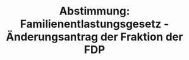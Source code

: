 ---
abstimmung:
  abstimmung: 1
  bundestagssitzung: 121
  legislaturperiode: 19
categories:
- Todo
data:
- title: Abstimmungsergebnis 20191024_1-data.pdf
  url: /res/2021-btw/abstimmungsergebnisse/20191024_1-data.pdf
- title: Abstimmungsergebnis 20191024_1_xls-data.xlsx
  url: /res/2021-btw/abstimmungsergebnisse/20191024_1_xls-data.xlsx
- title: Abstimmungsergebnis 20191024_1_xls-data.csv
  url: /res/2021-btw/abstimmungsergebnisse/csv/20191024_1_xls-data.csv
ergebnis:
  afd:
    enthaltung: 0
    gesamt: 91
    ja: 0
    nein: 76
    nichtabgegeben: 15
    ungueltig: 0
  bü90/gr:
    enthaltung: 0
    gesamt: 67
    ja: 0
    nein: 58
    nichtabgegeben: 9
    ungueltig: 0
  cdu/csu:
    enthaltung: 0
    gesamt: 246
    ja: 224
    nein: 0
    nichtabgegeben: 22
    ungueltig: 0
  die linke.:
    enthaltung: 0
    gesamt: 69
    ja: 0
    nein: 62
    nichtabgegeben: 7
    ungueltig: 0
  fdp:
    enthaltung: 0
    gesamt: 80
    ja: 0
    nein: 68
    nichtabgegeben: 12
    ungueltig: 0
  file: 20191024_1_xls-data.xlsx
  fraktionslos:
    enthaltung: 0
    gesamt: 4
    ja: 1
    nein: 1
    nichtabgegeben: 2
    ungueltig: 0
  spd:
    enthaltung: 3
    gesamt: 151
    ja: 118
    nein: 10
    nichtabgegeben: 20
    ungueltig: 0
layout: abstimmung
links:
- title: Link zu bundestag.de
  url: https://www.bundestag.de/parlament/plenum/abstimmung/abstimmung?id=552
preview: 'Deutscher Bundestag


  121. Sitzung des Deutschen Bundestages

  am Donnerstag, 24. Oktober 2019


  Endgültiges Ergebnis der Namentlichen Abstimmung Nr. 1


  Beschlussempfehlung des Auswärtigen Ausschusses (3. Ausschuss) zu dem Antrag der

  Bundesregierung

  Einsatz bewaffneter deutscher Streitkräfte - Stabilisierung sichern, Wiedererstarken
  des IS

  verhindern, Versöhnung fördern in Irak und Syrien

  Drs.: 19/13290 und 19/14287'
tags:
- Todo
title: 'Abstimmung: Familienentlastungsgesetz - Änderungsantrag der Fraktion der FDP'
---